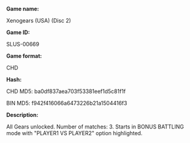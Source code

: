 **Game name:**

Xenogears (USA) (Disc 2)

**Game ID:**

SLUS-00669

**Game format:**

CHD

**Hash:**

CHD MD5: ba0df837aea703f53381eef1d5c81f1f

BIN MD5: f942f416066a6473226b21a1504416f3

**Description:**

All Gears unlocked. Number of matches: 3. Starts in BONUS BATTLING mode with "PLAYER1 VS PLAYER2" option highlighted.
